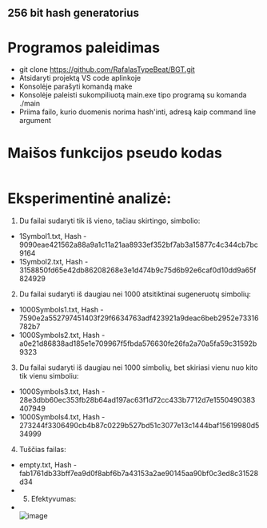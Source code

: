 ## 256 bit hash generatorius

# Programos paleidimas
- git clone https://github.com/RafalasTypeBeat/BGT.git
- Atsidaryti projektą VS code aplinkoje
- Konsolėje parašyti komandą make
- Konsolėje paleisti sukompiliuotą main.exe tipo programą su komanda ./main
- Priima failo, kurio duomenis norima hash'inti, adresą kaip command line argument

# Maišos funkcijos pseudo kodas
<pre>
</pre>

# Eksperimentinė analizė:
1. Du failai sudaryti tik iš vieno, tačiau skirtingo, simbolio:
- 1Symbol1.txt, Hash - 9090eae421562a88a9a1c11a21aa8933ef352bf7ab3a15877c4c344cb7bc9164
- 1Symbol2.txt, Hash - 3158850fd65e42db86208268e3e1d474b9c75d6b92e6caf0d10dd9a65f824929
2. Du failai sudaryti iš daugiau nei 1000 atsitiktinai sugeneruotų simbolių:
- 1000Symbols1.txt, Hash - 7590e2a552797451403f29f6634763adf423921a9deac6beb2952e73316782b7
- 1000Symbols2.txt, Hash - a0e21d86838ad185e1e709967f5fbda576630fe26fa2a70a5fa59c31592b9323
3. Du failai sudaryti iš daugiau nei 1000 simbolių, bet skiriasi vienu nuo kito tik vienu simboliu:
- 1000Symbols3.txt, Hash - 28e3dbb60ec353fb28b64ad197ac63f1d72cc433b7712d7e1550490383407949
- 1000Symbols4.txt, Hash - 273244f3306490cb4b87c0229b527bd51c3077e13c1444baf15619980d534999
4. Tuščias failas:
- empty.txt, Hash - fab1761db33bff7ea9d0f8abf6b7a43153a2ae90145aa90bf0c3ed8c31528d34
- 5. Efektyvumas:
- <br/>![image](https://user-images.githubusercontent.com/92015185/206902565-4e92bbc5-0da7-4238-8b7f-fd29777c1a37.png)
